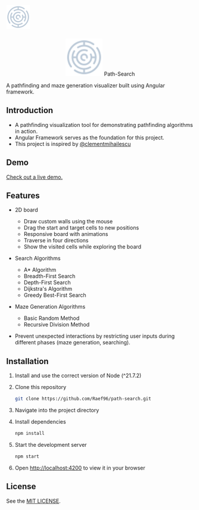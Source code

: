# ![logo](https://github.com/Raef96/path-search/blob/main/public/images/favicon.ico)
<p align="center">
  <img src="https://github.com/Raef96/path-search/blob/main/public/images/favicon.ico" alt="Logo" width="100" height="100"> Path-Search
</p>

A pathfinding and maze generation visualizer built using Angular framework.</p>

## Introduction

- A pathfinding visualization tool for demonstrating pathfinding algorithms in action.
- Angular Framework serves as the foundation for this project.
- This project is inspired by [@clementmihailescu](https://github.com/clementmihailescu)

## Demo

[Check out a live demo.](https://raef96.github.io/path-search/)

## Features

- 2D board

  - Draw custom walls using the mouse
  - Drag the start and target cells to new positions
  - Responsive board with animations
  - Traverse in four directions
  - Show the visited cells while exploring the board

- Search Algorithms

  - A\* Algorithm 
  - Breadth-First Search
  - Depth-First Search
  - Dijkstra\'s Algorithm
  - Greedy Best-First Search

- Maze Generation Algorithms

  - Basic Random Method
  - Recursive Division Method

- Prevent unexpected interactions by restricting user inputs during different phases (maze generation, searching).


## Installation

1. Install and use the correct version of Node (^21.7.2)

2. Clone this repository

   ```sh
   git clone https://github.com/Raef96/path-search.git
   ```

3. Navigate into the project directory

4. Install dependencies

   ```sh
   npm install
   ```

5. Start the development server

   ```sh
   npm start
   ```

6. Open [http://localhost:4200](http://localhost:4200) to view it in your browser

## License

See the [MIT LICENSE](LICENSE).
